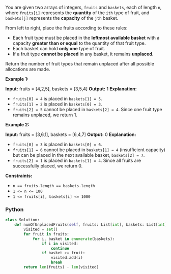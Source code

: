 You are given two arrays of integers,  `fruits`  and  `baskets`, each of length  `n`, where  `fruits[i]`  represents the
**quantity**  of the  `ith`  type of fruit, and  `baskets[j]`  represents the  **capacity**  of the  `jth`  basket.

From left to right, place the fruits according to these rules:

- Each fruit type must be placed in the  **leftmost available basket**  with a capacity  **greater than or equal**  to
  the quantity of that fruit type.
- Each basket can hold  **only one**  type of fruit.
- If a fruit type  **cannot be placed**  in any basket, it remains  **unplaced**.

Return the number of fruit types that remain unplaced after all possible allocations are made.

**Example 1:**

**Input:**  fruits = [4,2,5], baskets = [3,5,4]
**Output:**  1
**Explanation:**

- `fruits[0] = 4`  is placed in  `baskets[1] = 5`.
- `fruits[1] = 2`  is placed in  `baskets[0] = 3`.
- `fruits[2] = 5`  cannot be placed in  `baskets[2] = 4`.
  Since one fruit type remains unplaced, we return 1.

**Example 2:**

**Input:**  fruits = [3,6,1], baskets = [6,4,7]
**Output:**  0
**Explanation:**

- `fruits[0] = 3`  is placed in  `baskets[0] = 6`.
- `fruits[1] = 6`  cannot be placed in  `baskets[1] = 4`  (insufficient capacity) but can be placed in the next
  available basket,  `baskets[2] = 7`.
- `fruits[2] = 1`  is placed in  `baskets[1] = 4`.
  Since all fruits are successfully placed, we return 0.

**Constraints:**

- `n == fruits.length == baskets.length`
- `1 <= n <= 100`
- `1 <= fruits[i], baskets[i] <= 1000`

### Python

```python
class Solution:
    def numOfUnplacedFruits(self, fruits: List[int], baskets: List[int]) -> int:
        visited = set()
        for fruit in fruits:
            for i, basket in enumerate(baskets):
                if i in visited:
                    continue
                if basket >= fruit:
                    visited.add(i)
                    break
        return len(fruits) - len(visited)
```